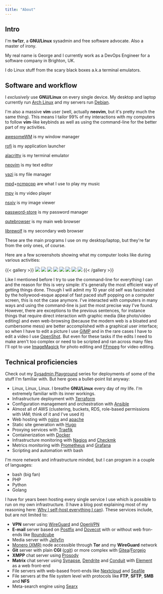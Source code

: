 ```yaml
---
title: "About"
---
```

## Intro

I'm **tw1zr**, a **GNU/Linux** sysadmin and free software advocate. Also a master of irony.

My real name is George and I currently work as a DevOps Engineer for a software company in Brighton, UK.

I do Linux stuff from the scary black boxes a.k.a terminal emulators.

## Software and workflow

I _exclusively_ use **GNU/Linux** on every single device. My desktop and laptop currently run [Arch Linux](https://archlinux.org) and my servers run [Debian](https://debian.org).

I'm also a massive **vim** user (well, actually **neovim**, but it's pretty much the same thing). This means I tailor 99% of my interactions with my computers to follow **vim**-like keybinds as well as using the command-line for the better part of my activities.

[awesomeWM](https://github.com/awesomeWM/awesome) is my window manager

[rofi](https://github.com/davatorium/rofi) is my application launcher

[alacritty](https://github.com/alacritty/alacritty) is my terminal emulator

[neovim](https://github.com/neovim/neovim) is my text editor

[yazi](https://github.com/sxyazi/yazi) is my file manager

[mpd](https://github.com/MusicPlayerDaemon/MPD)+[ncmpcpp](https://github.com/ncmpcpp/ncmpcpp) are what I use to play my music

[mpv](https://github.com/mpv-player/mpv) is my video player

[nsxiv](https://codeberg.org/nsxiv/nsxiv) is my image viewer

[password-store](https://git.zx2c4.com/password-store) is my password manager

[qutebrowser](https://github.com/qutebrowser/qutebrowser) is my main web browser

[librewolf](https://librewolf-community.gitlab.io) is my secondary web browser

These are the main programs I use on my desktop/laptop, but they're far from the only ones, of course.

Here are a few screenshots showing what my computer looks like during various activities:

{{< gallery >}}
  <img src="/about/1.webp" class="grid-w33" />
  <img src="/about/2.webp" class="grid-w33" />
  <img src="/about/3.webp" class="grid-w33" />
  <img src="/about/4.webp" class="grid-w33" />
  <img src="/about/5.webp" class="grid-w33" />
  <img src="/about/6.webp" class="grid-w33" />
  <img src="/about/7.webp" class="grid-w33" />
  <img src="/about/8.webp" class="grid-w33" />
{{< /gallery >}}

Like I mentioned before I try to use the command-line for everything I can and the reason for this is very simple: it's generally the most efficient way of getting things done. Though I will admit my 10 year old self was fascinated by the hollywood-esque appeal of fast paced stuff popping on a computer screen, this is not the case anymore. I've interacted with computers in many ways and using the command-line is just the most precise way I've found.
However, there are exceptions to the previous sentences, for instance things that require direct interaction with graphic media (like photo/video editing) and even web-browsing (because the modern web is a bloated and cumbersome mess) are better accomplished with a graphical user interface; so when I have to edit a picture I use [GIMP](https://gimp.org) and in the rare cases I have to edit a video I use [OpenShot](https://openshot.org).
But even for these tasks if the edits I need to make aren't too complex or need to be scripted and ran across many files I'll opt to use [ImageMagick](https://imagemagick.org) for photo editing and [FFmpeg](https://ffmpeg.org) for video editing.

## Technical proficiencies

Check out my [Sysadmin Playground](/blog/sysadmin-playground01-intro) series for deployments of some of the stuff I'm familiar with. But here goes a bullet-point list anyway:

* Linux, Linux, Linux. I breathe **GNU/Linux** every day of my life. I'm extremely familiar with its inner workings.
* Infrastructure deployment with [Terraform](https://www.terraform.io)
* Configuration management and orchestration with [Ansible](https://ansible.com)
* Almost all of AWS (clustering, buckets, RDS, role-based permissions with IAM; think of it and I've used it)
* Web hosting with [nginx](https://www.nginx.com) and [apache](https://apache.org)
* Static site generation with [Hugo](https://gohugo.io)
* Proxying services with [Traefik](https://traefik.io)
* Containerization with [Docker](https://docker.com)
* Infrastructure monitoring with [Nagios](https://nagios.com) and [Checkmk](https://checkmk.com)
* Metrics monitoring with [Prometheus](https://prometheus.io) and [Grafana](https://grafana.com)
* Scripting and automation with bash

I'm more network and infrastructure minded, but I can program in a couple of languages:
* bash (big fan)
* PHP
* Python
* Golang

I have for years been hosting every single service I use which is possible to run on my own infrastructure. (I have a blog post explaining most of my reasoning here: [Why I self-host everything I can](/blog/why-i-self-host)). These services include, but are not limited to:

* **VPN** server using [WireGuard](https://wireguard.com) and [OpenVPN](https://openvpn.com)
* **E-mail** server based on [Postfix](http://www.postfix.org) and [Dovecot](https://dovecot.org) with or without web fron-ends like [Roundcube](https://roundcube.net)
* Media server with [Jellyfin](https://jellyfin.org)
* [Monero (XMR)](https://getmonero.org) node accessible through **Tor** and my **WireGuard** network
* **Git** server with plain **CGI** ([cgit](https://git.zx2c4.com/cgit)) or more complex with [Gitea](https://gitea.io)/[Forgejo](https://forgejo.org)
* **XMPP** chat server using [Prosody](https://prosody.im)
* **Matrix** chat server using [Synapse](https://github.com/matrix-org/synapse), [Dendrite](https://github.com/matrix-org/dendrite) and [Conduit](https://gitlab.com/famedly/conduit) with [Element](https://element.io) as a web front-end
* File servers with web-based front-ends like [Nextcloud](https://nextcloud.com) and [Seafile](https://seafile.com)
* File servers at the file system level with protocols like **FTP**, **SFTP**, **SMB** and **NFS**
* Meta-search engine using [Searx](https://searx.github.io/searx)
